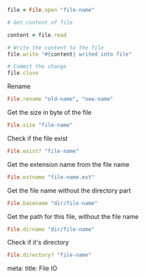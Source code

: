 ```ruby
file = File.open "file-name"

# Get content of file

content = file.read

# Write the content to the file
file.write "#{content} writed into file"

# Commit the change
file.close
```

Rename

```ruby
File.rename "old-name", "new-name"
```

Get the size in byte of the file

```ruby
File.size "file-name"
```

Check if the file exist

```ruby
File.exist? "file-name"
```

Get the extension name from the file name

```ruby
File.extname "file-name.ext"
```

Get the file name without the directory part

```ruby
File.basename "dir/file-name"
```

Get the path for this file, without the file name

```ruby
File.dirname "dir/file-name"
```

Check if it's directory

```ruby
File.directory? "file-name"
```
<route lang="yaml">
meta:
  title: File IO
</route>

